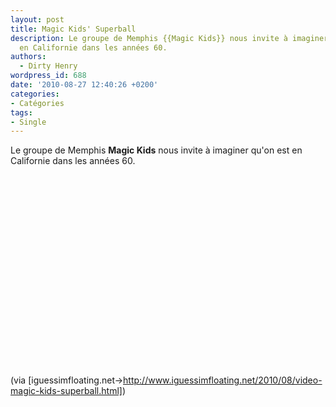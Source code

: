 ```yaml
---
layout: post
title: Magic Kids' Superball
description: Le groupe de Memphis {{Magic Kids}} nous invite à imaginer qu'on est
  en Californie dans les années 60.
authors:
  - Dirty Henry
wordpress_id: 688
date: '2010-08-27 12:40:26 +0200'
categories:
- Catégories
tags:
- Single
---
```

Le groupe de Memphis __Magic Kids__ nous invite à imaginer qu'on est en Californie dans les années 60.

<object width="500" height="306"><param name="movie" value="http://www.youtube.com/v/inp3Dh1zib8?fs=1&hl=fr_FR"></param><param name="allowFullScreen" value="true"></param><param name="allowscriptaccess" value="always"></param><embed src="http://www.youtube.com/v/inp3Dh1zib8?fs=1&hl=fr_FR" type="application/x-shockwave-flash" allowscriptaccess="always" allowfullscreen="true" width="500" height="306"></embed></object>

(via [iguessimfloating.net->http://www.iguessimfloating.net/2010/08/video-magic-kids-superball.html])
